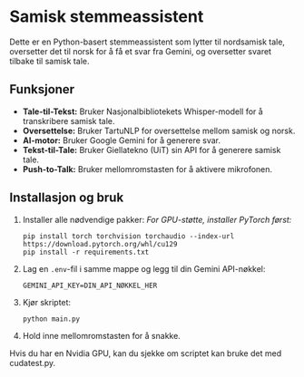 # Samisk stemmeassistent

Dette er en Python-basert stemmeassistent som lytter til nordsamisk tale, oversetter det til norsk for å få et svar fra Gemini, og oversetter svaret tilbake til samisk tale.

## Funksjoner
* **Tale-til-Tekst:** Bruker Nasjonalbibliotekets Whisper-modell for å transkribere samisk tale.
* **Oversettelse:** Bruker TartuNLP for oversettelse mellom samisk og norsk.
* **AI-motor:** Bruker Google Gemini for å generere svar.
* **Tekst-til-Tale:** Bruker Giellatekno (UiT) sin API for å generere samisk tale.
* **Push-to-Talk:** Bruker mellomromstasten for å aktivere mikrofonen.

## Installasjon og bruk
1.  Installer alle nødvendige pakker:
    *For GPU-støtte, installer PyTorch først:*
    ```
    pip install torch torchvision torchaudio --index-url https://download.pytorch.org/whl/cu129
    pip install -r requirements.txt
    ```

2.  Lag en `.env`-fil i samme mappe og legg til din Gemini API-nøkkel:
    ```
    GEMINI_API_KEY=DIN_API_NØKKEL_HER
    ```

3.  Kjør skriptet:
    ```
    python main.py
    ```

4.  Hold inne mellomromstasten for å snakke.


Hvis du har en Nvidia GPU, kan du sjekke om scriptet kan bruke det med cudatest.py.
